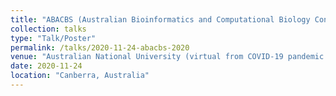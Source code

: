 ```yaml
---
title: "ABACBS (Australian Bioinformatics and Computational Biology Conference) 2020"
collection: talks
type: "Talk/Poster"
permalink: /talks/2020-11-24-abacbs-2020
venue: "Australian National University (virtual from COVID-19 pandemic of 2019)"
date: 2020-11-24
location: "Canberra, Australia"
---
```

